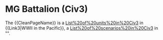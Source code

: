 # MG Battalion (Civ3)

The {{CleanPageName}} is a [List%20of%20units%20in%20Civ3](unit) in {{Link3|WWII in the Pacific}}, a [List%20of%20scenarios%20in%20Civ3](scenario) in "".